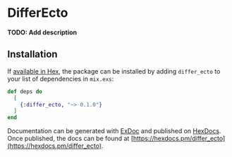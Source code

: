 # DifferEcto

**TODO: Add description**

## Installation

If [available in Hex](https://hex.pm/docs/publish), the package can be installed
by adding `differ_ecto` to your list of dependencies in `mix.exs`:

```elixir
def deps do
  [
    {:differ_ecto, "~> 0.1.0"}
  ]
end
```

Documentation can be generated with [ExDoc](https://github.com/elixir-lang/ex_doc)
and published on [HexDocs](https://hexdocs.pm). Once published, the docs can
be found at [https://hexdocs.pm/differ_ecto](https://hexdocs.pm/differ_ecto).

